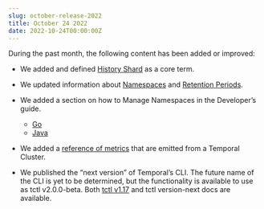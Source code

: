 ```yaml
---
slug: october-release-2022
title: October 24 2022
date: 2022-10-24T00:00:00Z
---
```


During the past month, the following content has been added or improved:

- We added and defined [History Shard](/clusters/#history-shard) as a core term.

- We updated information about [Namespaces](/namespaces) and [Retention Periods](/clusters/#retention-period).

- We added a section on how to Manage Namespaces in the Developer’s guide.

  - [Go](/dev-guide/go/features/#namespaces)
  - [Java](/dev-guide/java/features/#namespaces)

- We added a [reference of metrics](/references/cluster-metrics) that are emitted from a Temporal Cluster.

- We published the “next version” of Temporal’s CLI.
  The future name of the CLI is yet to be determined, but the functionality is available to use as tctl v2.0.0-beta.
  Both [tctl v1.17](/tctl-v1/) and tctl version-next docs are available.

